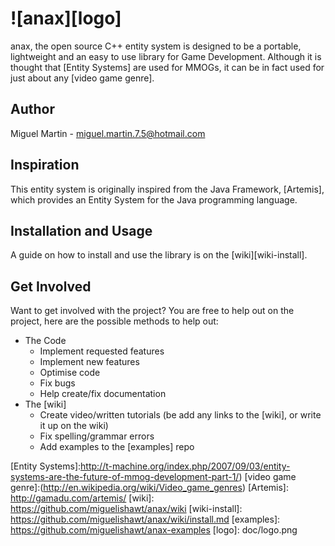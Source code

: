 # ![anax][logo]

anax, the open source C++ entity system is designed to be a portable, lightweight and an easy to use library for Game Development. Although it is thought that [Entity Systems] are used for MMOGs, it can be in fact used for just about any [video game genre].

## Author

Miguel Martin - [miguel.martin.7.5@hotmail.com](mailto:miguel.martin7.5@hotmail.com)

## Inspiration

This entity system is originally inspired from the Java Framework, [Artemis], which provides an Entity System for the Java programming language.

## Installation and Usage

A guide on how to install and use the library is on the [wiki][wiki-install].

## Get Involved

Want to get involved with the project? You are free to help out on the project, here are the possible methods to help out:

- The Code
	- Implement requested features
	- Implement new features
    - Optimise code
    - Fix bugs
    - Help create/fix documentation
- The [wiki]
	- Create video/written tutorials (be add any links to the [wiki], or write it up on the wiki)
    - Fix spelling/grammar errors
	- Add examples to the [examples] repo


[Entity Systems]:http://t-machine.org/index.php/2007/09/03/entity-systems-are-the-future-of-mmog-development-part-1/)
[video game genre]:(http://en.wikipedia.org/wiki/Video_game_genres)
[Artemis]: http://gamadu.com/artemis/
[wiki]: https://github.com/miguelishawt/anax/wiki
[wiki-install]: https://github.com/miguelishawt/anax/wiki/install.md
[examples]: https://github.com/miguelishawt/anax-examples
[logo]: doc/logo.png
